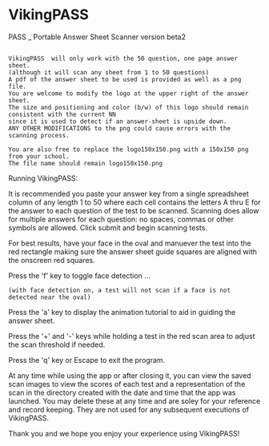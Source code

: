 # VikingPASS
PASS _ Portable Answer Sheet Scanner
version beta2
~~~~~~~~~~~~~~~~~~~~~~~~~~~~~~~~~~~~~~~~~~~~~~~~~~~~~~~~~~~

VikingPASS  will only work with the 50 question, one page answer sheet.
(although it will scan any sheet from 1 to 50 questions)
A pdf of the answer sheet to be used is provided as well as a png file.
You are welcome to modify the logo at the upper right of the answer sheet.
The size and positioning and color (b/w) of this logo should remain consistent with the current NN 
since it is used to detect if an answer-sheet is upside down.
ANY OTHER MODIFICATIONS to the png could cause errors with the scanning process.

You are also free to replace the logo150x150.png with a 150x150 png from your school.
The file name should remain logo150x150.png

~~~~~~~~~~~~~~~~~~~~~~~~~~~~~~~~~~~~~~~~~~~~~~~~~~~~~~~~~~~

Running VikingPASS:

It is recommended you paste your answer key from a single spreadsheet column of any length 1 to 50 
where each cell contains the letters A thru E for the answer to each question of the test to be scanned.
Scanning does allow for multiple answers for each question: no spaces, commas or other symbols are allowed.
Click submit and begin scanning tests.

For best results, have your face in the oval and manuever the test into the red rectangle 
making sure the answer sheet guide squares are aligned with the onscreen red squares.

Press the 'f' key to toggle face detection ... 

    (with face detection on, a test will not scan if a face is not detected near the oval)

Press the 'a' key to display the animation tutorial to aid in guiding the answer sheet.

Press the '+' and '-' keys while holding a test in the red scan area to adjust the scan threshold if needed.

Press the 'q' key or Escape to exit the program.

At any time while using the app or after closing it, you can view the saved scan images to view the scores
of each test and a representation of the scan in the directory created with the date and time 
that the app was launched. You may delete these at any time and are soley for your reference and record keeping.
They are not used for any subsequent executions of VikingPASS.

Thank you and we hope you enjoy your experience using VikingPASS!
